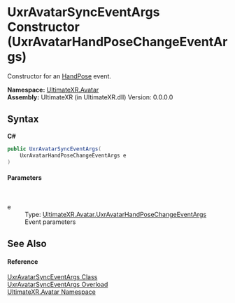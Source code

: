 # UxrAvatarSyncEventArgs Constructor (UxrAvatarHandPoseChangeEventArgs)
 

Constructor for an <a href="T_UltimateXR_Avatar_UxrAvatarSyncEventType">HandPose</a> event.

**Namespace:**&nbsp;<a href="N_UltimateXR_Avatar">UltimateXR.Avatar</a><br />**Assembly:**&nbsp;UltimateXR (in UltimateXR.dll) Version: 0.0.0.0

## Syntax

**C#**<br />
``` C#
public UxrAvatarSyncEventArgs(
	UxrAvatarHandPoseChangeEventArgs e
)
```


#### Parameters
&nbsp;<dl><dt>e</dt><dd>Type: <a href="T_UltimateXR_Avatar_UxrAvatarHandPoseChangeEventArgs">UltimateXR.Avatar.UxrAvatarHandPoseChangeEventArgs</a><br />Event parameters</dd></dl>

## See Also


#### Reference
<a href="T_UltimateXR_Avatar_UxrAvatarSyncEventArgs">UxrAvatarSyncEventArgs Class</a><br /><a href="Overload_UltimateXR_Avatar_UxrAvatarSyncEventArgs__ctor">UxrAvatarSyncEventArgs Overload</a><br /><a href="N_UltimateXR_Avatar">UltimateXR.Avatar Namespace</a><br />